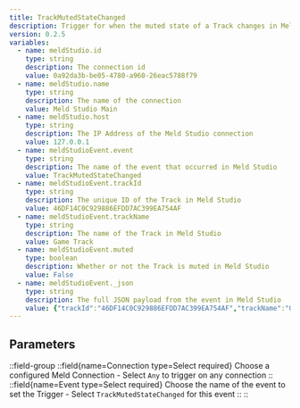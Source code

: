```yaml
---
title: TrackMutedStateChanged
description: Trigger for when the muted state of a Track changes in Meld Studio
version: 0.2.5
variables:
  - name: meldStudio.id
    type: string
    description: The connection id
    value: 0a92da3b-be05-4780-a960-26eac5788f79
  - name: meldStudio.name
    type: string
    description: The name of the connection
    value: Meld Studio Main
  - name: meldStudio.host
    type: string
    description: The IP Address of the Meld Studio connection
    value: 127.0.0.1
  - name: meldStudioEvent.event
    type: string
    description: The name of the event that occurred in Meld Studio
    value: TrackMutedStateChanged
  - name: meldStudioEvent.trackId
    type: string
    description: The unique ID of the Track in Meld Studio
    value: 46DF14C0C929886EFDD7AC399EA754AF
  - name: meldStudioEvent.trackName
    type: string
    description: The name of the Track in Meld Studio
    value: Game Track
  - name: meldStudioEvent.muted
    type: boolean
    description: Whether or not the Track is muted in Meld Studio
    value: False
  - name: meldStudioEvent._json
    type: string
    description: The full JSON payload from the event in Meld Studio
    value: {"trackId":"46DF14C0C929886EFDD7AC399EA754AF","trackName":"Game Track","muted":false}
---
```


## Parameters
::field-group
  ::field{name=Connection type=Select required}
    Choose a configured Meld Connection
    - Select `Any` to trigger on any connection
  ::
  ::field{name=Event type=Select required}
    Choose the name of the event to set the Trigger
    - Select `TrackMutedStateChanged` for this event
  ::
::
